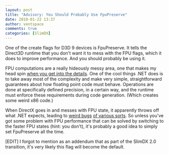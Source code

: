 ```yaml
---
layout: post
title: "Advisory: You Should Probably Use FpuPreserve"
date: 2010-01-22 13:37
author: ventspace
comments: true
categories: [SlimDX]
---
```

One of the create flags for D3D 9 devices is FpuPreserve. It tells the Direct3D runtime that you don't want it to mess with the FPU flags, which it does to improve performance. And you should probably be using it.

FPU computations are a really hideously messy area, one that makes my head spin <a href="http://msdn.microsoft.com/en-us/library/aa289157%28VS.71%29.aspx">when you get into the details</a>. One of the cool things .NET does is to take away most of the complexity and make very simple, straightforward guarantees about how floating point code must behave. Operations are done at specifically defined precision, in a certain way, and the runtime must enforce these requirements during code generation. (Which creates some weird x86 code.)

When DirectX goes in and messes with FPU state, it apparently throws off what .NET expects, leading to <a href="http://stackoverflow.com/questions/1060158/mdx-slimdx-messes-up-wpf-scrollbars">weird bugs</a> <a href="http://stackoverflow.com/questions/1967266/stopwatch-returns-integer-after-directx-device-creation">of various sorts</a>. So unless you've got some problem with FPU performance that can be solved by switching to the faster FPU states (hint: you don't), it's probably a good idea to simply set FpuPreserve all the time.

[EDIT] I forgot to mention as an addendum that as part of the SlimDX 2.0 transition, it's very likely this flag will become the default.

